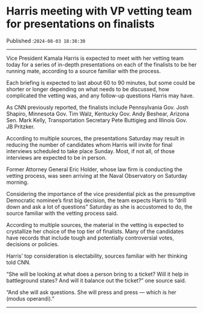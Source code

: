 # Harris meeting with VP vetting team for presentations on finalists

Published :`2024-08-03 18:38:30`

---

Vice President Kamala Harris is expected to meet with her vetting team today for a series of in-depth presentations on each of the finalists to be her running mate, according to a source familiar with the process.

Each briefing is expected to last about 60 to 90 minutes, but some could be shorter or longer depending on what needs to be discussed, how complicated the vetting was, and any follow-up questions Harris may have.

As CNN previously reported, the finalists include Pennsylvania Gov. Josh Shapiro, Minnesota Gov. Tim Walz, Kentucky Gov. Andy Beshear, Arizona Sen. Mark Kelly, Transportation Secretary Pete Buttigieg and Illinois Gov. JB Pritzker.

According to multiple sources, the presentations Saturday may result in reducing the number of candidates whom Harris will invite for final interviews scheduled to take place Sunday. Most, if not all, of those interviews are expected to be in person.

Former Attorney General Eric Holder, whose law firm is conducting the vetting process, was seen arriving at the Naval Observatory on Saturday morning.

Considering the importance of the vice presidential pick as the presumptive Democratic nominee’s first big decision, the team expects Harris to “drill down and ask a lot of questions” Saturday as she is accustomed to do, the source familiar with the vetting process said.

According to multiple sources, the material in the vetting is expected to crystallize her choice of the top tier of finalists. Many of the candidates have records that include tough and potentially controversial votes, decisions or policies.

Harris’ top consideration is electability, sources familiar with her thinking told CNN.

“She will be looking at what does a person bring to a ticket? Will it help in battleground states? And will it balance out the ticket?” one source said.

“And she will ask questions. She will press and press — which is her (modus operandi).”

---

